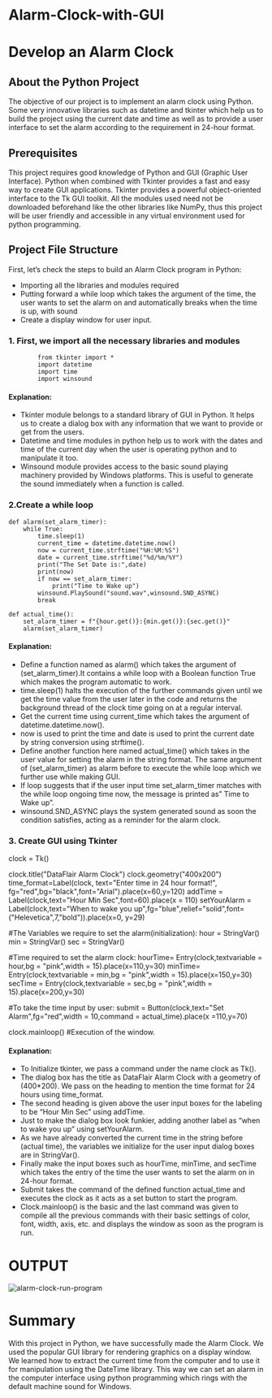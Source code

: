 # Alarm-Clock-with-GUI

# Develop an Alarm Clock

## About the Python Project
The objective of our project is to implement an alarm clock using Python. Some very innovative libraries such as datetime and tkinter which help us to build the project using the current date and time as well as to provide a user interface to set the alarm according to the requirement in 24-hour format.

## Prerequisites
This project requires good knowledge of Python and GUI (Graphic User Interface). Python when combined with Tkinter provides a fast and easy way to create GUI applications. Tkinter provides a powerful object-oriented interface to the Tk GUI toolkit. All the modules used need not be downloaded beforehand like the other libraries like NumPy, thus this project will be user friendly and accessible in any virtual environment used for python programming.

## Project File Structure
   First, let’s check the steps to build an Alarm Clock program in Python:
   + Importing all the libraries and modules required
   + Putting forward a while loop which takes the argument of the time, the user wants to set the alarm on and              automatically breaks when the time is up, with sound
   + Create a display window for user input.
    
### 1. First, we import all the necessary libraries and modules

            from tkinter import *
            import datetime
            import time
            import winsound

#### Explanation:
   + Tkinter module belongs to a standard library of GUI in Python. It helps us to create a dialog box with any              information that we want to provide or get from the users.
   + Datetime and time modules in python help us to work with the dates and time of the current day when the user is        operating python and to manipulate it too.
   + Winsound module provides access to the basic sound playing machinery provided by Windows platforms. This is useful      to generate the sound immediately when a function is called.

### 2.Create a while loop
    def alarm(set_alarm_timer):
        while True:
            time.sleep(1)
            current_time = datetime.datetime.now()
            now = current_time.strftime("%H:%M:%S")
            date = current_time.strftime("%d/%m/%Y")
            print("The Set Date is:",date)
            print(now)
            if now == set_alarm_timer:
                print("Time to Wake up")
            winsound.PlaySound("sound.wav",winsound.SND_ASYNC)
            break

    def actual_time():
        set_alarm_timer = f"{hour.get()}:{min.get()}:{sec.get()}"
        alarm(set_alarm_timer)

#### Explanation:
+ Define a function named as alarm() which takes the argument of (set_alarm_timer).It contains a while loop with a Boolean function True which makes the program automatic to work.
+ time.sleep(1) halts the execution of the further commands given until we get the time value from the user later in the code and returns the background thread of the clock time going on at a regular interval.
+ Get the current time using current_time which takes the argument of datetime.datetime.now().
+ now is used to print the time and date is used to print the current date by string conversion using strftime().
+ Define another function here named actual_time() which takes in the user value for setting the alarm in the string format. The same argument of (set_alarm_timer) as alarm before to execute the while loop which we further use while making GUI.
+ If loop suggests that if the user input time set_alarm_timer matches with the while loop ongoing time now, the message is printed as” Time to Wake up”.
+ winsound.SND_ASYNC plays the system generated sound as soon the condition satisfies, acting as a reminder for the alarm clock.

### 3. Create GUI using Tkinter
   clock = Tk()

   clock.title("DataFlair Alarm Clock")
   clock.geometry("400x200")
   time_format=Label(clock, text="Enter time in 24 hour format!", fg="red",bg="black",font="Arial").place(x=60,y=120)
   addTime = Label(clock,text="Hour Min Sec",font=60).place(x = 110)
   setYourAlarm = Label(clock,text="When to wake you up",fg="blue",relief="solid",font=("Helevetica",7,"bold")).place(x=0, y=29)

   #The Variables we require to set the alarm(initialization):
   hour = StringVar()
   min = StringVar()
   sec = StringVar()

   #Time required to set the alarm clock:
   hourTime= Entry(clock,textvariable = hour,bg = "pink",width = 15).place(x=110,y=30)
   minTime= Entry(clock,textvariable = min,bg = "pink",width = 15).place(x=150,y=30)
   secTime = Entry(clock,textvariable = sec,bg = "pink",width = 15).place(x=200,y=30)

   #To take the time input by user:
   submit = Button(clock,text="Set Alarm",fg="red",width = 10,command = actual_time).place(x =110,y=70)

   clock.mainloop()
   #Execution of the window.
   
#### Explanation:
+ To Initialize tkinter, we pass a command under the name clock as Tk().
+ The dialog box has the title as DataFlair Alarm Clock with a geometry of (400*200). We pass on the heading to mention the time format for 24 hours using time_format.
+ The second heading is given above the user input boxes for the labeling to be “Hour Min Sec” using addTime.
+ Just to make the dialog box look funkier, adding another label as “when to wake you up” using setYourAlarm.
+ As we have already converted the current time in the string before (actual time), the variables we initialize for the user input dialog boxes are in StringVar().
+ Finally make the input boxes such as hourTime, minTime, and secTime which takes the entry of the time the user wants to set the alarm on in 24-hour format.
+ Submit takes the command of the defined function actual_time and executes the clock as it acts as a set button to start the program.
+ Clock.mainloop() is the basic and the last command was given to compile all the previous commands with their basic settings of color, font, width, axis, etc. and displays the window as soon as the program is run.
# OUTPUT
![alarm-clock-run-program](https://user-images.githubusercontent.com/87347502/133872112-fc4d6f04-7d4f-4e97-805b-1c0218ac8f9f.png)
# Summary
With this project in Python, we have successfully made the Alarm Clock. We used the popular GUI library for rendering graphics on a display window. We learned how to extract the current time from the computer and to use it for manipulation using the DateTime library. This way we can set an alarm in the computer interface using python programming which rings with the default machine sound for Windows.
